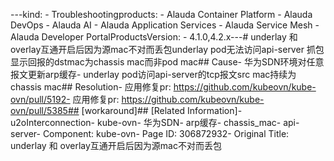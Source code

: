 ---kind:   - Troubleshootingproducts:    - Alauda Container Platform   - Alauda DevOps   - Alauda AI   - Alauda Application Services   - Alauda Service Mesh   - Alauda Developer PortalProductsVersion:   - 4.1.0,4.2.x---<!-- A type of document that involves encountering a fault, diag...it, performing root cause analysis, and providing solutions. --># underlay 和 overlay互通开启后因为源mac不对而丢包underlay pod无法访问api-server 抓包显示回报的dstmac为chassis mac而非pod mac## Cause- 华为SDN环境对任意报文更新arp缓存- underlay pod访问api-server的tcp报文src mac持续为chassis mac## Resolution- 应用修复pr: https://github.com/kubeovn/kube-ovn/pull/5192- 应用修复pr: https://github.com/kubeovn/kube-ovn/pull/5385## [workaround]## [Related Information]- u2oInterconnection- kube-ovn- 华为SDN- arp缓存- chassis_mac- api-server- Component: kube-ovn- Page ID: 306872932- Original Title: underlay 和 overlay互通开启后因为源mac不对而丢包